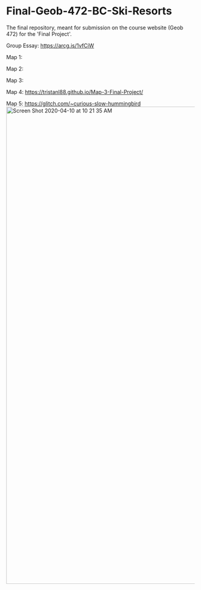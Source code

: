 # Final-Geob-472-BC-Ski-Resorts
The final repository, meant for submission on the course website (Geob 472) for the 'Final Project'.

Group Essay: https://arcg.is/1vfCiW

Map 1: 

Map 2:

Map 3:

Map 4: https://tristanl88.github.io/Map-3-Final-Project/

Map 5: https://glitch.com/~curious-slow-hummingbird <img width="1276" alt="Screen Shot 2020-04-10 at 10 21 35 AM" src="https://user-images.githubusercontent.com/59897001/79009719-0cf2f480-7b15-11ea-8237-14cfbe00c2b3.png">

